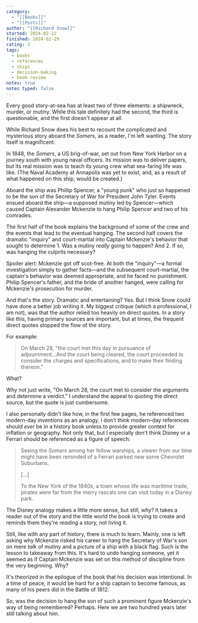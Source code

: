 ```yaml
---
category:
  - "[[Books]]"
  - "[[Posts]]"
author: "[[Richard Snow]]"
started: 2024-02-22
finished: 2024-02-29
rating: 3
tags:
  - books
  - references
  - ships
  - decision-making
  - book-review
notes: true
notes typed: false
---
```

Every good story-at-sea has at least two of three elements: a shipwreck, murder, or mutiny. While this tale definitely had the second, the third is questionable, and the first doesn't appear at all.

While Richard Snow does his best to recount the complicated and mysterious story aboard the *Somers*, as a reader, I'm left wanting. The story itself is magnificent.

In 1848, the *Somers*, a US brig-of-war, set out from New York Harbor on a journey south with young naval officers. Its mission was to deliver papers, but its real mission was to teach its young crew what sea-faring life was like. (The Naval Academy at Annapolis was yet to exist, and, as a result of what happened on this ship, would be created.)

Aboard the ship was Phillip Spencer, a "young punk" who just so happened to be the son of the Secretary of War for President John Tyler. Events ensued aboard the ship—a supposed mutiny led by Spencer—which caused Captain Alexander Mckenzie to hang Philip Spencer and two of his comrades.

The first half of the book explains the background of some of the crew and the events that lead to the eventual hanging. The second half covers the dramatic "inquiry" and court-martial into Captain Mckenzie's behavior that sought to determine 1. Was a mutiny *really* going to happen? And 2. If so, was hanging the culprits necessary?

Spoiler alert: Mckenzie got off scot-free. At both the "inquiry"—a formal investigation simply to gather facts—and the subsequent court-martial, the captain's behavior was deemed appropriate, and he faced no punishment. Philip Spencer's father, and the bride of another hanged, were calling for Mckenzie's prosecution for murder.

And that's the story. Dramatic and entertaining? Yes. But I think Snow could have done a better job writing it. My biggest critique (which a professional, I am not), was that the author relied too heavily on direct quotes. In a story like this, having primary sources are important, but at times, the frequent direct quotes stopped the flow of the story.

For example:

> On March 28, "the court met this day in pursuance of adjournment...And the court being cleared, the court proceeded to consider the charges and specifications, and to make their finding thereon."

What?

Why not just write, "On March 28, the court met to consider the arguments and determine a verdict." I understand the appeal to quoting the direct source, but the quote is just cumbersome.

I also personally didn't like how, in the first few pages, he referenced two modern-day inventions as an analogy. I don't think modern-day references should *ever* be in a history book unless to provide greater context for inflation or geography. Not only that, but I especially don't think Disney or a Ferrari should be referenced as a figure of speech:

> Seeing the *Somers* among her fellow warships, a viewer from our time might have been reminded of a Ferrari parked new some Chevrolet Suburbans.
> 
> [...]
> 
> To the New York of the 1840s, a town whose life was maritime trade, pirates were far from the merry rascals one can visit today in a Disney park.

The Disney analogy makes a little more sense, but still, why? It takes a reader out of the story and the little world the book is trying to create and reminds them they're *reading* a story, not living it. 

Still, like with any part of history, there is much to learn. Mainly, one is left asking why Mckenzie risked his career to hang the Secretary of War's son on mere *talk* of mutiny and a picture of a ship with a black flag. Such is the lesson to takeaway from this. It's hard to undo hanging someone, yet it seemed as if Captain Mckenzie was set on this method of discipline from the very beginning. Why?

It's theorized in the epilogue of the book that his decision was intentional. In a time of peace, it would be hard for a ship captain to become famous, as many of his peers did in the Battle of 1812.

So, was the decision to hang the son of such a prominent figure Mckenzie's way of being remembered? Perhaps. Here we are two hundred years later still talking about him.



